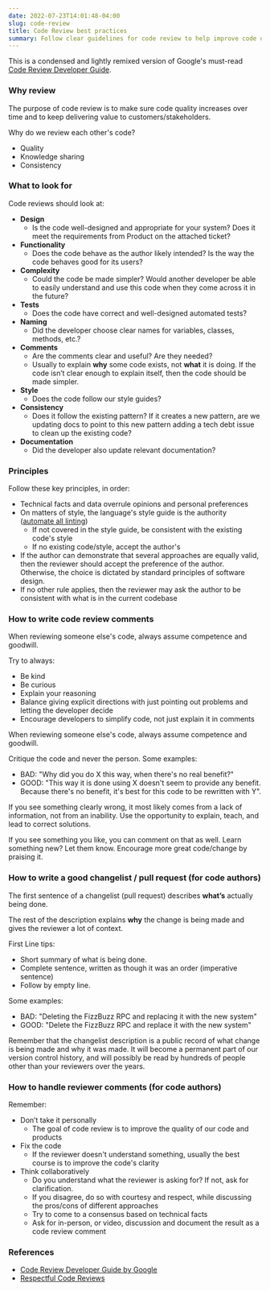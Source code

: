 ```yaml
---
date: 2022-07-23T14:01:48-04:00
slug: code-review
title: Code Review best practices
summary: Follow clear guidelines for code review to help improve code quality and products
---
```


This is a condensed and lightly remixed version of Google's must-read [Code Review Developer Guide](https://google.github.io/eng-practices/review/).

### Why review

The purpose of code review is to make sure code quality increases over time and to keep delivering value to customers/stakeholders.

Why do we review each other's code?

- Quality
- Knowledge sharing
- Consistency

### What to look for

Code reviews should look at:

- **Design**
  - Is the code well-designed and appropriate for your system? Does it meet the requirements from Product on the attached ticket?
- **Functionality**
  - Does the code behave as the author likely intended? Is the way the code behaves good for its users?
- **Complexity**
  - Could the code be made simpler? Would another developer be able to easily understand and use this code when they come across it in the future?
- **Tests**
  - Does the code have correct and well-designed automated tests?
- **Naming**
  - Did the developer choose clear names for variables, classes, methods, etc.?
- **Comments**
  - Are the comments clear and useful? Are they needed?
  - Usually to explain **why** some code exists, not **what** it is doing. If the code isn’t clear enough to explain itself, then the code should be made simpler.
- **Style**
  - Does the code follow our style guides?
- **Consistency**
  - Does it follow the existing pattern? If it creates a new pattern, are we updating docs to point to this new pattern adding a tech debt issue to clean up the existing code?
- **Documentation**
  - Did the developer also update relevant documentation?

### Principles

Follow these key principles, in order:

- Technical facts and data overrule opinions and personal preferences
- On matters of style, the language's style guide is the authority ([automate all linting](/linters))
  - If not covered in the style guide, be consistent with the existing code's style
  - If no existing code/style, accept the author's
- If the author can demonstrate that several approaches are equally valid, then the reviewer should accept the preference of the author. Otherwise, the choice is dictated by standard principles of software design.
- If no other rule applies, then the reviewer may ask the author to be consistent with what is in the current codebase

### How to write code review comments

When reviewing someone else's code, always assume competence and goodwill.

Try to always:

- Be kind
- Be curious
- Explain your reasoning
- Balance giving explicit directions with just pointing out problems and letting the developer decide
- Encourage developers to simplify code, not just explain it in comments

When reviewing someone else's code, always assume competence and goodwill.

Critique the code and never the person. Some examples:

- BAD: "Why did you do X this way, when there's no real benefit?"
- GOOD: "This way it is done using X doesn't seem to provide any benefit. Because there's no benefit, it's best for this code to be rewritten with Y".

If you see something clearly wrong, it most likely comes from a lack of information, not from an inability. Use the opportunity to explain, teach, and lead to correct solutions.

If you see something you like, you can comment on that as well. Learn something new? Let them know. Encourage more great code/change by praising it.

### How to write a good changelist / pull request (for code authors)

The first sentence of a changelist (pull request) describes **what’s** actually being done.

The rest of the description explains **why** the change is being made and gives the reviewer a lot of context.

First Line tips:

- Short summary of what is being done.
- Complete sentence, written as though it was an order (imperative sentence)
- Follow by empty line.

Some examples:

- BAD: "Deleting the FizzBuzz RPC and replacing it with the new system"
- GOOD: "Delete the FizzBuzz RPC and replace it with the new system"

Remember that the changelist description is a public record of what change is being made and why it was made. It will become a permanent part of our version control history, and will possibly be read by hundreds of people other than your reviewers over the years.

### How to handle reviewer comments (for code authors)

Remember:

- Don’t take it personally
  - The goal of code review is to improve the quality of our code and products
- Fix the code
  - If the reviewer doesn't understand something, usually the best course is to improve the code's clarity
- Think collaboratively
  - Do you understand what the reviewer is asking for? If not, ask for clarification.
  - If you disagree, do so with courtesy and respect, while discussing the pros/cons of different approaches
  - Try to come to a consensus based on technical facts
  - Ask for in-person, or video, discussion and document the result as a code review comment

### References

- [Code Review Developer Guide by Google](https://google.github.io/eng-practices/review/)
- [Respectful Code Reviews](https://chromium.googlesource.com/chromium/src/+/master/docs/cr_respect.md)
